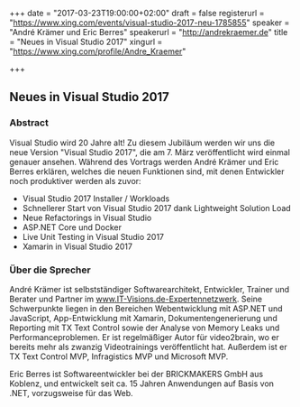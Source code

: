 +++
date = "2017-03-23T19:00:00+02:00"
draft = false
registerurl = "https://www.xing.com/events/visual-studio-2017-neu-1785855"
speaker = "André Krämer und Eric Berres"
speakerurl = "http://andrekraemer.de"
title = "Neues in Visual Studio 2017"
xingurl = "https://www.xing.com/profile/Andre_Kraemer"

+++

## Neues in Visual Studio 2017

### Abstract

Visual Studio wird 20 Jahre alt! Zu diesem Jubiläum werden wir uns die neue Version "Visual Studio 2017", die am 7. März veröffentlicht wird einmal genauer ansehen. Während des Vortrags werden André Krämer und Eric Berres erklären, welches die neuen Funktionen sind, mit denen Entwickler noch produktiver werden als zuvor:

- Visual Studio 2017 Installer / Workloads
- Schnellerer Start von Visual Studio 2017 dank Lightweight Solution Load
- Neue Refactorings in Visual Studio
- ASP.NET Core und Docker
- Live Unit Testing in Visual Studio 2017
- Xamarin in Visual Studio 2017

### Über die Sprecher

André Krämer ist selbstständiger Softwarearchitekt, Entwickler, Trainer und Berater und Partner im www.IT-Visions.de-Expertennetzwerk.
Seine Schwerpunkte liegen in den Bereichen Webentwicklung mit ASP.NET und JavaScript, App-Entwicklung mit Xamarin, Dokumentengenerierung
und Reporting mit TX Text Control sowie der Analyse von Memory Leaks und Performanceproblemen.
Er ist regelmäßiger Autor für video2brain, wo er bereits mehr als zwanzig Videotrainings veröffentlicht hat.
Außerdem ist er TX Text Control MVP, Infragistics MVP und Microsoft MVP.

Eric Berres ist Softwareentwickler bei der BRICKMAKERS GmbH aus Koblenz,
und entwickelt seit ca. 15 Jahren Anwendungen auf Basis von .NET, vorzugsweise für das Web.

